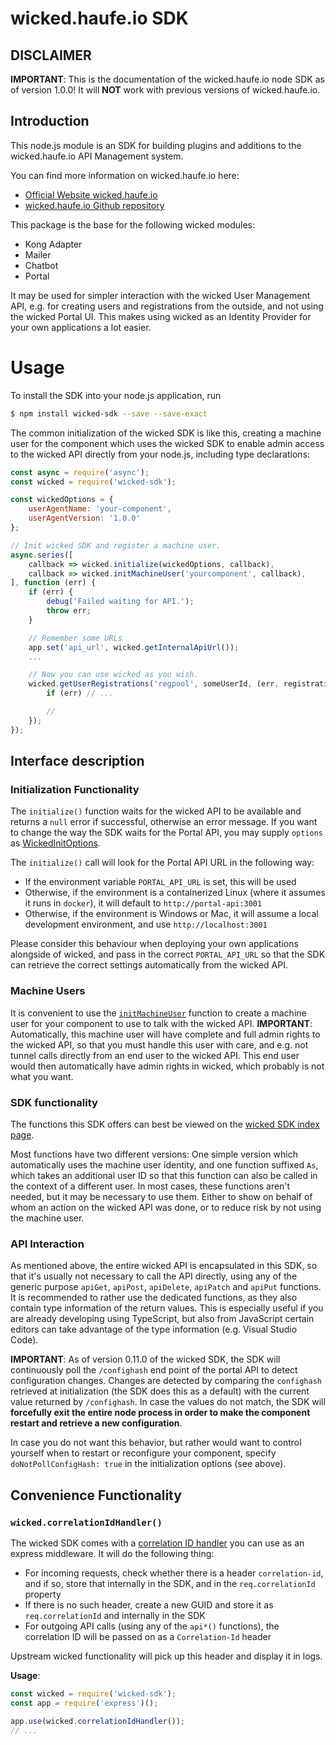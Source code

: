 # wicked.haufe.io SDK

## DISCLAIMER

**IMPORTANT**: This is the documentation of the wicked.haufe.io node SDK as of version 1.0.0! It will **NOT** work with previous versions of wicked.haufe.io.

## Introduction

This node.js module is an SDK for building plugins and additions to the wicked.haufe.io API Management system.

You can find more information on wicked.haufe.io here:

* [Official Website wicked.haufe.io](http://wicked.haufe.io)
* [wicked.haufe.io Github repository](https://github.com/Haufe-Lexware/wicked.haufe.io)

This package is the base for the following wicked modules:

* Kong Adapter
* Mailer
* Chatbot
* Portal

It may be used for simpler interaction with the wicked User Management API, e.g. for creating users and registrations
from the outside, and not using the wicked Portal UI. This makes using wicked as an Identity Provider for your own
applications a lot easier.

# Usage

To install the SDK into your node.js application, run

```bash
$ npm install wicked-sdk --save --save-exact
```

The common initialization of the wicked SDK is like this, creating a machine user for the component which uses the wicked SDK to enable admin
access to the wicked API directly from your node.js, including type declarations:

```javascript
const async = require('async');
const wicked = require('wicked-sdk');

const wickedOptions = {
    userAgentName: 'your-component',
    userAgentVersion: '1.0.0'
};

// Init wicked SDK and register a machine user.
async.series([
    callback => wicked.initialize(wickedOptions, callback),
    callback => wicked.initMachineUser('yourcomponent', callback),
], function (err) {
    if (err) {
        debug('Failed waiting for API.');
        throw err;
    }

    // Remember some URLs
    app.set('api_url', wicked.getInternalApiUrl());
    ...

    // Now you can use wicked as you wish.
    wicked.getUserRegistrations('regpool', someUserId, (err, registrationCollection) => {
        if (err) // ...

        //
    });
});
```

## Interface description

### Initialization Functionality

The `initialize()` function waits for the wicked API to be available and returns a `null` error if successful, otherwise an error message. If you want to change the way the SDK waits for the Portal API, you may supply `options` as [WickedInitOptions](interfaces/_interfaces_.wickedinitoptions.html).

The `initialize()` call will look for the Portal API URL in the following way:

* If the environment variable `PORTAL_API_URL` is set, this will be used
* Otherwise, if the environment is a containerized Linux (where it assumes it runs in `docker`), it will default to `http://portal-api:3001`
* Otherwise, if the environment is Windows or Mac, it will assume a local development environment, and use `http://localhost:3001`

Please consider this behaviour when deploying your own applications alongside of wicked, and pass in the correct `PORTAL_API_URL` so that the SDK can retrieve the correct settings automatically from the wicked API.

### Machine Users

It is convenient to use the [`initMachineUser`](modules/_index_.html#initmachineuser) function to create a machine user for your component to use to talk with the wicked API. **IMPORTANT**: Automatically, this machine user will have complete and full admin rights to the wicked API, so that you must handle this user with care, and e.g. not tunnel calls directly from an end user to the wicked API. This end user would then automatically have admin rights in wicked, which probably is not what you want.

### SDK functionality

The functions this SDK offers can best be viewed on the [wicked SDK index page](modules/_index_.html).

Most functions have two different versions: One simple version which automatically uses the machine user identity, and one function suffixed `As`, which takes an additional user ID so that this function can also be called in the context of a different user. In most cases, these functions aren't needed, but it may be necessary to use them. Either to show on behalf of whom an action on the wicked API was done, or to reduce risk by not using the machine user.

### API Interaction

As mentioned above, the entire wicked API is encapsulated in this SDK, so that it's usually not necessary to call the API directly, using any of the generic purpose `apiGet`, `apiPost`, `apiDelete`, `apiPatch` and `apiPut` functions. It is recommended to rather use the dedicated functions, as they also contain type information of the return values. This is especially useful if you are already developing using TypeScript, but also from JavaScript certain editors can take advantage of the type information (e.g. Visual Studio Code).

**IMPORTANT**: As of version 0.11.0 of the wicked SDK, the SDK will continuously poll the `/confighash` end point of the portal API to detect configuration changes. Changes are detected by comparing the `confighash` retrieved at initialization (the SDK does this as a default) with the current value returned by `/confighash`. In case the values do not match, the SDK will **forcefully exit the entire node process in order to make the component restart and retrieve a new configuration**.

In case you do not want this behavior, but rather would want to control yourself when to restart or reconfigure your component, specify `doNotPollConfigHash: true` in the initialization options (see above).


## Convenience Functionality

### `wicked.correlationIdHandler()`

The wicked SDK comes with a [correlation ID handler](modules/_index_.html#correlationidhandler) you can use as an express middleware. It will do the following thing:

* For incoming requests, check whether there is a header `correlation-id`, and if so, store that internally in the SDK, and in the `req.correlationId` property
* If there is no such header, create a new GUID and store it as `req.correlationId` and internally in the SDK
* For outgoing API calls (using any of the `api*()` functions), the correlation ID will be passed on as a `Correlation-Id` header

Upstream wicked functionality will pick up this header and display it in logs.

**Usage**:

```javascript
const wicked = require('wicked-sdk');
const app = require('express')();

app.use(wicked.correlationIdHandler());
// ...
```
